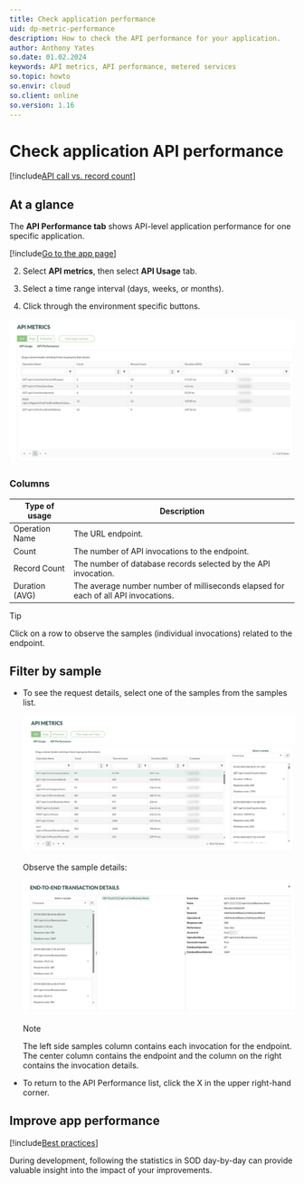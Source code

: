 ```yaml
---
title: Check application performance
uid: dp-metric-performance
description: How to check the API performance for your application.
author: Anthony Yates
so.date: 01.02.2024
keywords: API metrics, API performance, metered services
so.topic: howto
so.envir: cloud
so.client: online
so.version: 1.16
---
```


# Check application API performance

[!include[API call vs. record count](includes/def-metrics.md)]

## At a glance

The **API Performance tab** shows API-level application performance for one specific application.

<!-- markdownlint-disable MD029 -->
[!include[Go to the app page](../includes/go-to-app-page.md)]
<!-- List starts in the include. Next line MUST be 2. -->

2. Select **API metrics**, then select **API Usage** tab.

3. Select a time range interval (days, weeks, or months).

4. Click through the environment specific buttons.
<!-- markdownlint-restore -->

![API performance overview in SuperOffice developer portal -screenshot][img1]

### Columns

| Type of usage | Description |
|---|---|
| Operation Name | The URL endpoint. |
| Count | The number of API invocations to the endpoint. |
| Record Count | The number of database records selected by the API invocation. |
| Duration (AVG) | The average number number of milliseconds elapsed for each of all API invocations. |

> [!TIP]
> Click on a row to observe the samples (individual invocations) related to the endpoint.

## Filter by sample

* To see the request details, select one of the samples from the samples list.

    ![API performance selected row -screenshot][img2]

    Observe the sample details:

    ![API request samples -screenshot][img3]

    > [!NOTE]
    > The left side samples column contains each invocation for the endpoint. The center column contains the endpoint and the column on the right contains the invocation details.

* To return to the API Performance list, click the X in the upper right-hand corner.

## Improve app performance

[!include[Best practices](includes/improve-performance.md)]

During development, following the statistics in SOD day-by-day can provide valuable insight into the impact of your improvements.

<!-- Referenced links -->

<!-- Referenced images -->
[img1]: media/metrics-performance-landing.png
[img2]: media/metrics-performance-selected-row.png
[img3]: media/metrics-performance-selected-sample.png

